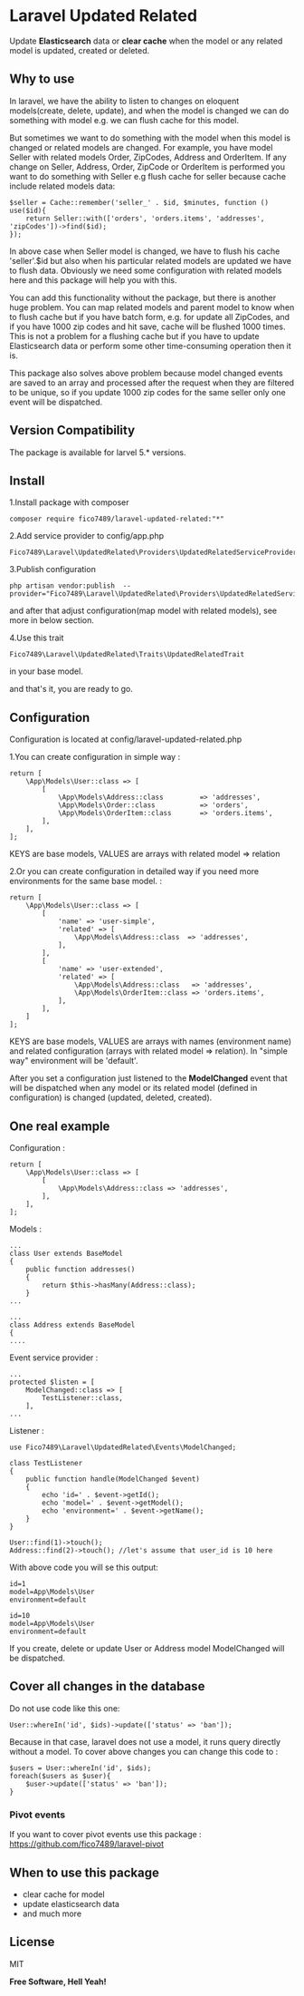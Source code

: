 # Laravel Updated Related

Update **Elasticsearch** data or **clear cache** when the model or any related model is updated, created or deleted.

## Why to use

In laravel, we have the ability to listen to changes on eloquent models(create, delete, update), and when the model is changed we can do something with model e.g.  we can flush cache for this model.

But sometimes we want to do something with the model when this model is changed or related models are changed.
For example, you have model Seller with related models Order, ZipCodes, Address and OrderItem. If any change on Seller, Address, Order, ZipCode or OrderItem is performed you want to do something with Seller e.g flush cache for seller because cache include related models data: 

```
$seller = Cache::remember('seller_' . $id, $minutes, function () use($id){
    return Seller::with(['orders', 'orders.items', 'addresses', 'zipCodes'])->find($id);
});
```

In above case when Seller model is changed, we have to flush his cache 'seller'.$id but also when his particular related models are updated we have to flush data. Obviously we need some configuration with related models here and this package will help you with this.

You can add this functionality without the package, but there is another huge problem. You can map related models and parent model to know when to flush cache but if you have batch form, e.g. for update all ZipCodes, and if you have 1000 zip codes and hit save, cache will be flushed 1000 times. This is not a problem for a flushing cache but if you have to update Elasticsearch data or perform some other time-consuming operation then it is. 

This package also solves above problem because model changed events are saved to an array and processed after the request when they are filtered to be unique, so if you update 1000 zip codes for the same seller only one event will be dispatched.


## Version Compatibility

The package is available for larvel 5.* versions.


## Install

1.Install package with composer
```
composer require fico7489/laravel-updated-related:"*"
```
2.Add service provider to config/app.php
```
Fico7489\Laravel\UpdatedRelated\Providers\UpdatedRelatedServiceProvider::class
```
3.Publish configuration 
```
php artisan vendor:publish  --provider="Fico7489\Laravel\UpdatedRelated\Providers\UpdatedRelatedServiceProvider"
```
and after that adjust configuration(map model with related models), see more in below section.

4.Use this trait
```
Fico7489\Laravel\UpdatedRelated\Traits\UpdatedRelatedTrait 
```
in your base model.

and that's it, you are ready to go.

## Configuration

Configuration is located at config/laravel-updated-related.php

1.You can create configuration in simple way : 

```
return [
    \App\Models\User::class => [
        [
            \App\Models\Address::class         => 'addresses',
            \App\Models\Order::class           => 'orders',
            \App\Models\OrderItem::class       => 'orders.items',
        ],
    ],
];
```
KEYS are base models, VALUES are arrays with related model => relation

2.Or you can create configuration in detailed way if you need more environments for the same base model. : 

```
return [
    \App\Models\User::class => [
        [
            'name' => 'user-simple',
            'related' => [
                \App\Models\Address::class  => 'addresses',
            ],
        ],
        [
            'name' => 'user-extended',
            'related' => [
                \App\Models\Address::class   => 'addresses',
                \App\Models\OrderItem::class => 'orders.items',
            ],
        ],
    ]
];
```

KEYS are base models, VALUES are arrays with names (environment name) and related configuration (arrays with related model => relation). In "simple way" environment will be 'default'.

After you set a configuration just listened to the **ModelChanged** event that will be dispatched when any model or its related model (defined in configuration) is changed (updated, deleted, created).

## One real example

Configuration :

```
return [
    \App\Models\User::class => [
        [
            \App\Models\Address::class => 'addresses',
        ],
    ],
];
```

Models :

```
...
class User extends BaseModel
{
    public function addresses()
    {
        return $this->hasMany(Address::class);
    }
...
```

```
...
class Address extends BaseModel
{
....
```

Event service provider :
```
...
protected $listen = [
    ModelChanged::class => [
        TestListener::class,
    ],
...
```

Listener :
```
use Fico7489\Laravel\UpdatedRelated\Events\ModelChanged;

class TestListener
{
    public function handle(ModelChanged $event)
    {
        echo 'id=' . $event->getId();
        echo 'model=' . $event->getModel();
        echo 'environment=' . $event->getName();
    }
}
```

```
User::find(1)->touch();
Address::find(2)->touch(); //let's assume that user_id is 10 here
```

With above code you will se this output:
```
id=1
model=App\Models\User
environment=default

id=10
model=App\Models\User
environment=default
```
If you create, delete or update User or Address model ModelChanged will be dispatched.

## Cover all changes in the database

Do not use code like this one: 
```
User::whereIn('id', $ids)->update(['status' => 'ban']);
```
Because in that case, laravel does not use a model, it runs query directly without a model. To cover above changes you can change this code to :
```
$users = User::whereIn('id', $ids);
foreach($users as $user){
    $user->update(['status' => 'ban']);
}
```

### Pivot events
If you want to cover pivot events use this package : https://github.com/fico7489/laravel-pivot


## When to use this package
* clear cache for model
* update elasticsearch data
* and much more

License
----

MIT


**Free Software, Hell Yeah!**